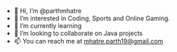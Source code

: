 - 👋 Hi, I’m @parthmhatre
- 👀 I’m interested in Coding, Sports and Online Gaming.
- 🌱 I’m currently learning 
- 💞️ I’m looking to collaborate on Java projects
- 📫 You can reach me at mhatre.parth19@gmail.com

<!---
parthmhatre/parthmhatre is a ✨ special ✨ repository because its `README.md` (this file) appears on your GitHub profile.
You can click the Preview link to take a look at your changes.
--->
